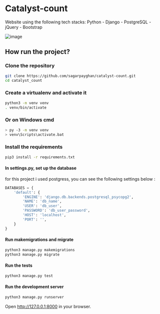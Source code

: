# Catalyst-count


Website using  the following tech stacks: Python - Django - PostgreSQL - jQuery - Bootstrap

![image](https://github.com/sagarpayghan/catalyst/assets/76406892/495e821e-6e79-403d-8e93-12c27cdb7763)

## How run the project?

### Clone the repository

```bash
git clone https://github.com/sagarpayghan/catalyst-count.git
cd catalyst_count
```

### Create a virtualenv and activate it

 ```bash
python3 -m venv venv
. venv/bin/activate
```

### Or on Windows cmd

 ```bash
> py -3 -m venv venv
> venv\Scripts\activate.bat
```

### Install the requirements

```bash
pip3 install -r requirements.txt
```

#### In settings.py, set up the database

for this project i used postgress, you can see the following settings below :

```python
DATABASES = {
    'default': {
        'ENGINE': 'django.db.backends.postgresql_psycopg2',
        'NAME': 'db_name',
        'USER': 'db_user',
        'PASSWORD': 'db_user_password',
        'HOST': 'localhost',
        'PORT': '',
    }
}
```

#### Run makemigrations and migrate

```bash
python3 manage.py makemigrations
python3 manage.py migrate
```

#### Run the tests

```bash
python3 manage.py test
```

#### Run the development server

```bash
python3 manage.py runserver
```

Open <http://127.0.0.1:8000> in your browser.

